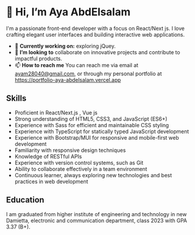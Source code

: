 # 👋 Hi, I’m Aya AbdElsalam
I'm a passionate front-end developer with a focus on React/Next js. I love crafting elegant user interfaces and building interactive web applications.
- 🔭 **Currently working on:** exploring jQuey.
- 💼 **I’m looking to** collaborate on innovative projects and contribute to impactful products.
- 📫 **How to reach me** You can reach me via email at ayam28040@gmail.com, or through my personal portfolio at https://portfolio-aya-abdelsalam.vercel.app
## Skills
- Proficient in React/Next.js , Vue js
- Strong understanding of HTML5, CSS3, and JavaScript (ES6+)
- Experience with Sass for efficient and maintainable CSS styling
- Experience with TypeScript for statically typed JavaScript development
- Experience with Bootstrap/MUI for responsive and mobile-first web development
- Familiarity with responsive design techniques
- Knowledge of RESTful APIs
- Experience with version control systems, such as Git
- Ability to collaborate effectively in a team environment
- Continuous learner, always exploring new technologies and best practices in web development
## Education
 I am graduated from higher institute of engineering and technology in new Damietta, electronic and communication department, class 2023 with GPA 3.37 (B+).
<!---
Aya-AbdElsalam/Aya-AbdElsalam is a ✨ special ✨ repository because its `README.md` (this file) appears on your GitHub profile.
You can click the Preview link to take a look at your changes.
--->
